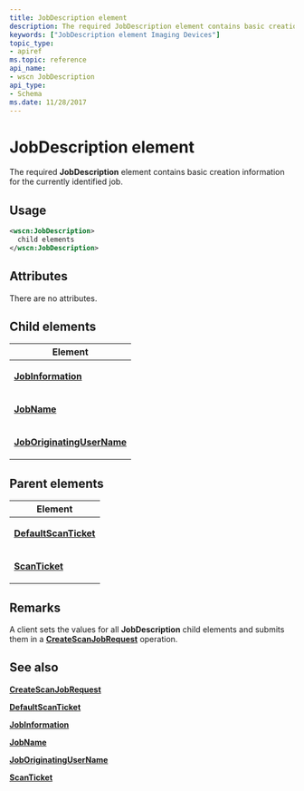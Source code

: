 ```yaml
---
title: JobDescription element
description: The required JobDescription element contains basic creation information for the currently identified job.
keywords: ["JobDescription element Imaging Devices"]
topic_type:
- apiref
ms.topic: reference
api_name:
- wscn JobDescription
api_type:
- Schema
ms.date: 11/28/2017
---
```


# JobDescription element


The required **JobDescription** element contains basic creation information for the currently identified job.

## Usage

```xml
<wscn:JobDescription>
  child elements
</wscn:JobDescription>
```

## Attributes

There are no attributes.

## Child elements


<table>
<colgroup>
<col width="100%" />
</colgroup>
<thead>
<tr class="header">
<th>Element</th>
</tr>
</thead>
<tbody>
<tr class="odd">
<td><p><a href="jobinformation.md" data-raw-source="[&lt;strong&gt;JobInformation&lt;/strong&gt;](jobinformation.md)"><strong>JobInformation</strong></a></p></td>
</tr>
<tr class="even">
<td><p><a href="jobname.md" data-raw-source="[&lt;strong&gt;JobName&lt;/strong&gt;](jobname.md)"><strong>JobName</strong></a></p></td>
</tr>
<tr class="odd">
<td><p><a href="joboriginatingusername.md" data-raw-source="[&lt;strong&gt;JobOriginatingUserName&lt;/strong&gt;](joboriginatingusername.md)"><strong>JobOriginatingUserName</strong></a></p></td>
</tr>
</tbody>
</table>

## Parent elements


<table>
<colgroup>
<col width="100%" />
</colgroup>
<thead>
<tr class="header">
<th>Element</th>
</tr>
</thead>
<tbody>
<tr class="odd">
<td><p><a href="defaultscanticket.md" data-raw-source="[&lt;strong&gt;DefaultScanTicket&lt;/strong&gt;](defaultscanticket.md)"><strong>DefaultScanTicket</strong></a></p></td>
</tr>
<tr class="even">
<td><p><a href="scanticket.md" data-raw-source="[&lt;strong&gt;ScanTicket&lt;/strong&gt;](scanticket.md)"><strong>ScanTicket</strong></a></p></td>
</tr>
</tbody>
</table>

## Remarks

A client sets the values for all **JobDescription** child elements and submits them in a [**CreateScanJobRequest**](createscanjobrequest.md) operation.

## See also


[**CreateScanJobRequest**](createscanjobrequest.md)

[**DefaultScanTicket**](defaultscanticket.md)

[**JobInformation**](jobinformation.md)

[**JobName**](jobname.md)

[**JobOriginatingUserName**](joboriginatingusername.md)

[**ScanTicket**](scanticket.md)

 

 






